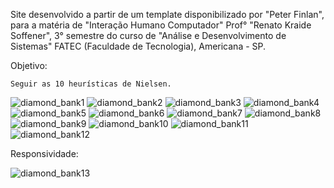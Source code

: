Site desenvolvido a partir de um template disponibilizado por "Peter Finlan", para a matéria de "Interação Humano Computador" Prof° "Renato Kraide Soffener", 3° semestre do curso de "Análise e Desenvolvimento de Sistemas" FATEC (Faculdade de Tecnologia), Americana - SP.

Objetivo:

	Seguir as 10 heurísticas de Nielsen.

![diamond_bank1](https://user-images.githubusercontent.com/59848966/87023201-cd888280-c1ad-11ea-991c-0ad87f3fe344.png)
![diamond_bank2](https://user-images.githubusercontent.com/59848966/87023207-ceb9af80-c1ad-11ea-8bab-1a020586aff3.png)
![diamond_bank3](https://user-images.githubusercontent.com/59848966/87023210-cf524600-c1ad-11ea-8edc-5617c491f82a.png)
![diamond_bank4](https://user-images.githubusercontent.com/59848966/87023211-cfeadc80-c1ad-11ea-94b7-51ea688e0279.png)
![diamond_bank5](https://user-images.githubusercontent.com/59848966/87023214-cfeadc80-c1ad-11ea-86c0-b37f4a7c7a87.png)
![diamond_bank6](https://user-images.githubusercontent.com/59848966/87023217-d0837300-c1ad-11ea-83ef-15373ed78fe8.png)
![diamond_bank7](https://user-images.githubusercontent.com/59848966/87023222-d11c0980-c1ad-11ea-8991-fbbc60a99555.png)
![diamond_bank8](https://user-images.githubusercontent.com/59848966/87023227-d1b4a000-c1ad-11ea-8b78-8bc12139b094.png)
![diamond_bank9](https://user-images.githubusercontent.com/59848966/87023233-d24d3680-c1ad-11ea-894c-8c14aa7a2176.png)
![diamond_bank10](https://user-images.githubusercontent.com/59848966/87023236-d37e6380-c1ad-11ea-8316-2bbfbc229161.png)
![diamond_bank11](https://user-images.githubusercontent.com/59848966/87023238-d416fa00-c1ad-11ea-9672-5027b4f8ddff.png)
![diamond_bank12](https://user-images.githubusercontent.com/59848966/87023241-d416fa00-c1ad-11ea-91b8-e36cc2eb9e25.png)

Responsividade:

![diamond_bank13](https://user-images.githubusercontent.com/59848966/87023244-d4af9080-c1ad-11ea-9666-1a5790f9ea21.png)
